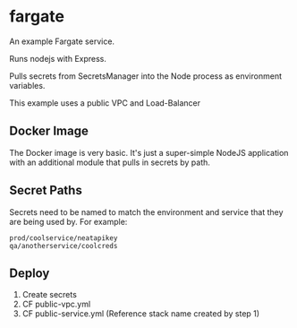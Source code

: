 # fargate

An example Fargate service.

Runs nodejs with Express.

Pulls secrets from SecretsManager into the Node process as environment variables.

This example uses a public VPC and Load-Balancer

## Docker Image

The Docker image is very basic. It's just a super-simple NodeJS application with an additional module that pulls in secrets by path.

## Secret Paths

Secrets need to be named to match the environment and service that they are being used by. For example:

```
prod/coolservice/neatapikey
qa/anotherservice/coolcreds
```

## Deploy

1. Create secrets
2. CF public-vpc.yml
3. CF public-service.yml (Reference stack name created by step 1)
